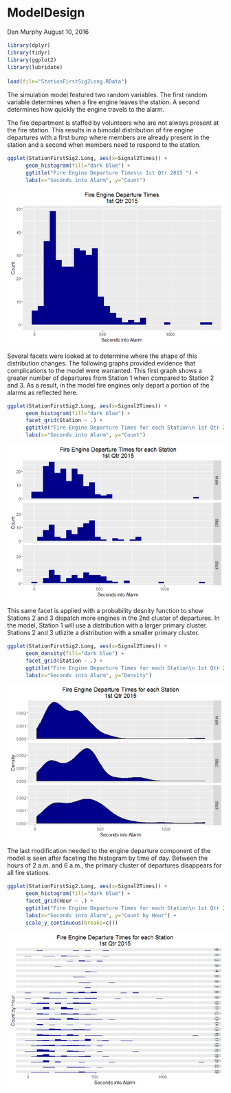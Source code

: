 ModelDesign
================
Dan Murphy
August 10, 2016

``` r
library(dplyr)
library(tidyr)
library(ggplot2)
library(lubridate)

load(file="StationFirstSig2Long.RData")
```

The simulation model featured two random variables. The first random variable determines when a fire engine leaves the station. A second determines how quickly the engine travels to the alarm.

The fire department is staffed by volunteers who are not always present at the fire station. This results in a bimodal distribution of fire engine departures with a first bump where members are already present in the station and a second when members need to respond to the station.

``` r
ggplot(StationFirstSig2.Long, aes(x=Signal2Times)) + 
      geom_histogram(fill="dark blue") + 
      ggtitle("Fire Engine Departure Times\n 1st Qtr 2015 ") + 
      labs(x="Seconds into Alarm", y="Count")
```

![](ModelDesign_files/figure-markdown_github/unnamed-chunk-2-1.png)<!-- -->

Several facets were looked at to determine where the shape of this distribution changes. The following graphs provided evidence that complications to the model were warranted. This first graph shows a greater number of departures from Station 1 when compared to Station 2 and 3. As a result, in the model fire engines only depart a portion of the alarms as reflected here.

``` r
ggplot(StationFirstSig2.Long, aes(x=Signal2Times)) + 
      geom_histogram(fill="dark blue") +
      facet_grid(Station ~ .) + 
      ggtitle("Fire Engine Departure Times for each Station\n 1st Qtr 2015 ") + 
      labs(x="Seconds into Alarm", y="Count")
```

![](ModelDesign_files/figure-markdown_github/unnamed-chunk-3-1.png)<!-- -->

This same facet is applied with a probability desnity function to show Stations 2 and 3 dispatch more engines in the 2nd cluster of departures. In the model, Station 1 will use a distribution with a larger primary cluster. Stations 2 and 3 utlizite a distribution with a smaller primary cluster.

``` r
ggplot(StationFirstSig2.Long, aes(x=Signal2Times)) + 
      geom_density(fill="dark blue") +
      facet_grid(Station ~ .) + 
      ggtitle("Fire Engine Departure Times for each Station\n 1st Qtr 2015 ") + 
      labs(x="Seconds into Alarm", y="Density")
```

![](ModelDesign_files/figure-markdown_github/unnamed-chunk-4-1.png)<!-- -->

The last modification needed to the engine departure component of the model is seen after faceting the histogram by time of day. Between the hours of 2 a.m. and 6 a.m., the primary cluster of departures disappears for all fire stations.

``` r
ggplot(StationFirstSig2.Long, aes(x=Signal2Times)) + 
      geom_histogram(fill="dark blue") +
      facet_grid(Hour ~ .) + 
      ggtitle("Fire Engine Departure Times for each Station\n 1st Qtr 2015 ") + 
      labs(x="Seconds into Alarm", y="Count by Hour") +
      scale_y_continuous(breaks=c())
```

![](ModelDesign_files/figure-markdown_github/unnamed-chunk-5-1.png)<!-- -->
